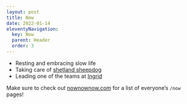 ```yaml
---
layout: post
title: Now
date: 2022-01-14
eleventyNavigation:
  key: Now
  parent: Header
  order: 3
---
```


- Resting and embracing slow life
- Taking care of [shetland sheepdog](https://dogsof.dev/dogs/ciastek/)
- Leading one of the teams at [Ingrid](https://ingrid.com)

Make sure to check out [nownownow.com](https://nownownow.com/) for a list of everyone’s `/now` pages!
